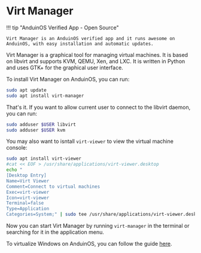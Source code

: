 # Virt Manager

!!! tip "AnduinOS Verified App - Open Source"

    Virt Manager is an AnduinOS verified app and it runs awesome on AnduinOS, with easy installation and automatic updates.

Virt Manager is a graphical tool for managing virtual machines. It is based on libvirt and supports KVM, QEMU, Xen, and LXC. It is written in Python and uses GTK+ for the graphical user interface.

To install Virt Manager on AnduinOS, you can run:

```bash title="Install Virt Manager"
sudo apt update
sudo apt install virt-manager
```

That's it. If you want to allow current user to connect to the libvirt daemon, you can run:

```bash title="Allow running Virt Manager without sudo"
sudo adduser $USER libvirt
sudo adduser $USER kvm
```

You may also want to isntall `virt-viewer` to view the virtual machine console:

```bash title="Install Virt Viewer"
sudo apt install virt-viewer
#cat << EOF > /usr/share/applications/virt-viewer.desktop
echo "
[Desktop Entry]
Name=Virt Viewer
Comment=Connect to virtual machines
Exec=virt-viewer
Icon=virt-viewer
Terminal=false
Type=Application
Categories=System;" | sudo tee /usr/share/applications/virt-viewer.desktop
```

Now you can start Virt Manager by running `virt-manager` in the terminal or searching for it in the application menu.

To virtualize Windows on AnduinOS, you can follow the guide [here](../../../Virtualization/Windows.md).
